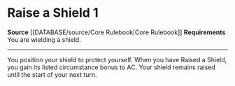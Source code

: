 ﻿---
actions: '[one-action]'
id: '98'
name: Raise a Shield
rarity: Common
requirement: You are wielding a shield.
source: '[[DATABASE/source/Core Rulebook|Core Rulebook]]'
type: Action

---
# Raise a Shield <span class="action-icon">1</span>

**Source** [[DATABASE/source/Core Rulebook|Core Rulebook]] 
**Requirements** You are wielding a shield.

---
You position your shield to protect yourself. When you have Raised a Shield, you gain its listed circumstance bonus to AC. Your shield remains raised until the start of your next turn.